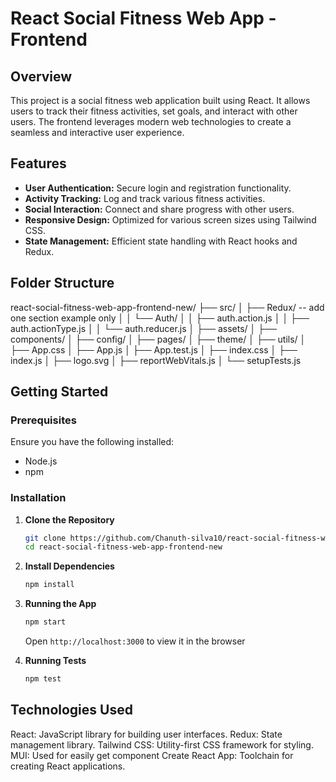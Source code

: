 # React Social Fitness Web App - Frontend

## Overview
This project is a social fitness web application built using React. It allows users to track their fitness activities, set goals, and interact with other users. The frontend leverages modern web technologies to create a seamless and interactive user experience.

## Features
- **User Authentication:** Secure login and registration functionality.
- **Activity Tracking:** Log and track various fitness activities.
- **Social Interaction:** Connect and share progress with other users.
- **Responsive Design:** Optimized for various screen sizes using Tailwind CSS.
- **State Management:** Efficient state handling with React hooks and Redux.

## Folder Structure
react-social-fitness-web-app-frontend-new/
├── src/
│ ├── Redux/     -- add one section example only
│ │ └── Auth/
│ │ ├── auth.action.js
│ │ ├── auth.actionType.js
│ │ └── auth.reducer.js
│ ├── assets/
│ ├── components/
│ ├── config/
│ ├── pages/
│ ├── theme/
│ ├── utils/
│ ├── App.css
│ ├── App.js
│ ├── App.test.js
│ ├── index.css
│ ├── index.js
│ ├── logo.svg
│ ├── reportWebVitals.js
│ └── setupTests.js


## Getting Started

### Prerequisites
Ensure you have the following installed:
- Node.js
- npm

### Installation
1. **Clone the Repository**
   ```bash
   git clone https://github.com/Chanuth-silva10/react-social-fitness-web-app-frontend-new.git
   cd react-social-fitness-web-app-frontend-new

2. **Install Dependencies**
   ```bash
   npm install
   ```
   
3. **Running the App**
   ```bash
   npm start
   ```

   Open `http://localhost:3000` to view it in the browser
   
5. **Running Tests**
   ```bash
   npm test

   ```
## Technologies Used
React: JavaScript library for building user interfaces.
Redux: State management library.
Tailwind CSS: Utility-first CSS framework for styling.
MUI: Used for easily get component
Create React App: Toolchain for creating React applications.
